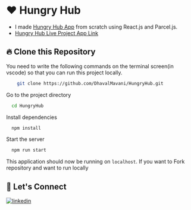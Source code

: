 # ❤️ Hungry Hub

- I made [Hungry Hub App](https://hungryyhub.netlify.app/) from scratch using React.js and Parcel.js.
- [Hungry Hub Live Project App Link](https://hungryyhub.netlify.app/)

## 🔥 Clone this Repository

You need to write the following commands on the terminal screen(in vscode) so that you can run this project locally.

```bash
    git clone https://github.com/DhavalMavani/HungryHub.git
```

Go to the project directory

```bash
  cd HungryHub
```

Install dependencies

```bash
  npm install
```

Start the server

```bash
  npm run start
```

This application should now be running on `localhost`. If you want to Fork repository and want to run locally

## 🔗 Let's Connect

[![linkedin](https://img.shields.io/badge/LinkedIn-0077B5?style=for-the-badge&logo=linkedin&logoColor=white)](https://www.linkedin.com/in/dhaval-mavani-a593571bb/)
